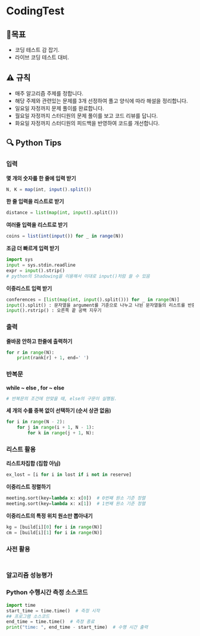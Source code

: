 # CodingTest
## 📍목표

- 코딩 테스트 감 잡기.
- 라이브 코딩 테스트 대비.

## ⚠️ 규칙

- 매주 알고리즘 주제를 정합니다.
- 해당 주제와 관련있는 문제를 3개 선정하여 풀고 양식에 따라 해설을 정리합니다.
- 일요일 자정까지 문제 풀이를 완료합니다.
- 월요일 자정까지 스터디원의 문제 풀이를 보고 코드 리뷰를 답니다.
- 화요일 자정까지 스터디원의 피드백을 반영하여 코드를 개선합니다.

## 🔍 Python Tips

### 입력

**몇 개의 숫자를 한 줄에 입력 받기**

```jsx
N, K = map(int, input().split())
```

**한 줄 입력을 리스트로 받기**

```python
distance = list(map(int, input().split()))
```

**여러줄 입력을 리스트로 받기**

```jsx
coins = list(int(input()) for _ in range(N))
```

**조금 더 빠르게 입력 받기**

```python
import sys
input = sys.stdin.readline
expr = input().strip()
# python의 Shadowing을 이용해서 이대로 input()처럼 쓸 수 있음
```

**이중리스트 입력 받기**

```python
conferences = [list(map(int, input().split())) for _ in range(N)]
input().split() : 문자열을 argument를 기준으로 나누고 나뉜 문자열들의 리스트를 반환
input().rstrip() : 오른쪽 끝 공백 지우기
```

### 출력

**줄바꿈 안하고 한줄에 출력하기**

```python
for r in range(N):
    print(rank[r] + 1, end=' ')
```

### 반복문

**while ~ else , for ~ else** 

```python
# 반복문의 조건에 안맞을 때, else의 구문이 실행됨.
```

**세 개의 수를 중복 없이 선택하기 (순서 상관 없음)**

```python
for i in range(N - 2):
    for j in range(i + 1, N - 1):
        for k in range(j + 1, N):
```

### 리스트 활용

**리스트차집합 (집합 아님)**

```python
ex_lost = [i for i in lost if i not in reserve]
```

**이중리스트 정렬하기**

```python
meeting.sort(key=lambda x: x[0])  # 0번째 원소 기준 정렬
meeting.sort(key=lambda x: x[1])  # 1번째 원소 기준 정렬
```

**이중리스트의 특정 위치 원소만 뽑아내기**

```python
kg = [build[i][0] for i in range(N)]
cm = [build[i][1] for i in range(N)]
```

### 사전 활용

### 

```python

```

### 알고리즘 성능평가

### Python 수행시간 측정 소스코드

```python
import time
start_time = time.time()  # 측정 시작
## 프로그램 소스코드
end_time = time.time()  # 측정 종료
print("time: ", end_time - start_time)  # 수행 시간 출력
```
